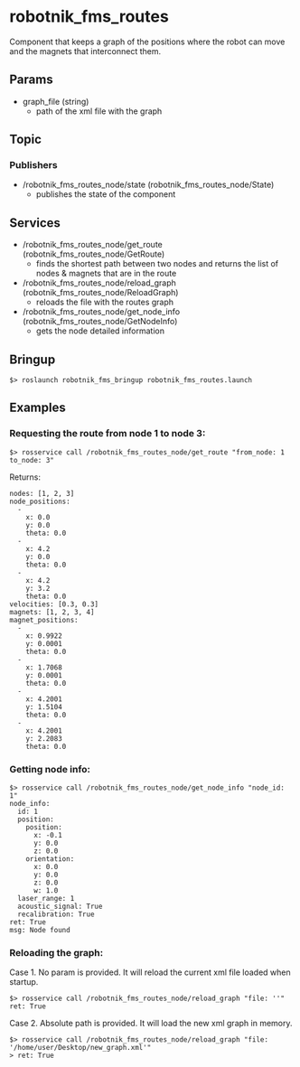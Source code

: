 # robotnik_fms_routes

Component that keeps a graph of the positions where the robot can move and the magnets that interconnect them.

## Params

* graph_file (string)
  * path of the xml file with the graph
 
## Topic
### Publishers
* /robotnik_fms_routes_node/state (robotnik_fms_routes_node/State)
  * publishes the state of the component

## Services
* /robotnik_fms_routes_node/get_route (robotnik_fms_routes_node/GetRoute)
  * finds the shortest path between two nodes and returns the list of nodes & magnets that are in the route
* /robotnik_fms_routes_node/reload_graph (robotnik_fms_routes_node/ReloadGraph)
  * reloads the file with the routes graph
* /robotnik_fms_routes_node/get_node_info (robotnik_fms_routes_node/GetNodeInfo)
  * gets the node detailed information
 
 
## Bringup

```
$> roslaunch robotnik_fms_bringup robotnik_fms_routes.launch
```

## Examples 

### Requesting the route from node 1 to node 3:
```
$> rosservice call /robotnik_fms_routes_node/get_route "from_node: 1 to_node: 3"
```
Returns:

```
nodes: [1, 2, 3]
node_positions: 
  - 
    x: 0.0
    y: 0.0
    theta: 0.0
  - 
    x: 4.2
    y: 0.0
    theta: 0.0
  - 
    x: 4.2
    y: 3.2
    theta: 0.0
velocities: [0.3, 0.3]
magnets: [1, 2, 3, 4]
magnet_positions: 
  - 
    x: 0.9922
    y: 0.0001
    theta: 0.0
  - 
    x: 1.7068
    y: 0.0001
    theta: 0.0
  - 
    x: 4.2001
    y: 1.5104
    theta: 0.0
  - 
    x: 4.2001
    y: 2.2083
    theta: 0.0
```

### Getting node info:
```
$> rosservice call /robotnik_fms_routes_node/get_node_info "node_id: 1" 
node_info: 
  id: 1
  position: 
    position: 
      x: -0.1
      y: 0.0
      z: 0.0
    orientation: 
      x: 0.0
      y: 0.0
      z: 0.0
      w: 1.0
  laser_range: 1
  acoustic_signal: True
  recalibration: True
ret: True
msg: Node found
```

### Reloading the graph:
Case 1. No param is provided. It will reload the current xml file loaded when startup.
```
$> rosservice call /robotnik_fms_routes_node/reload_graph "file: ''" 
ret: True
```
Case 2. Absolute path is provided. It will load the new xml graph in memory.
```
$> rosservice call /robotnik_fms_routes_node/reload_graph "file: '/home/user/Desktop/new_graph.xml'" 
> ret: True
```
